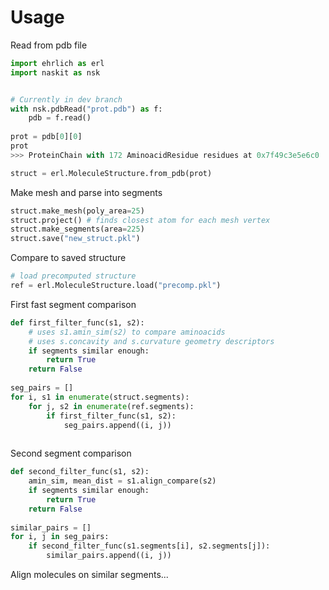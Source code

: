 Usage
===
Read from pdb file
``` python
import ehrlich as erl
import naskit as nsk


# Currently in dev branch
with nsk.pdbRead("prot.pdb") as f:
    pdb = f.read()
    
prot = pdb[0][0]
prot
>>> ProteinChain with 172 AminoacidResidue residues at 0x7f49c3e5e6c0

struct = erl.MoleculeStructure.from_pdb(prot)
```

Make mesh and parse into segments
``` python
struct.make_mesh(poly_area=25)
struct.project() # finds closest atom for each mesh vertex
struct.make_segments(area=225)
struct.save("new_struct.pkl")
```

Compare to saved structure
``` python
# load precomputed structure
ref = erl.MoleculeStructure.load("precomp.pkl")
```

First fast segment comparison
``` python
def first_filter_func(s1, s2):
	# uses s1.amin_sim(s2) to compare aminoacids
    # uses s.concavity and s.curvature geometry descriptors
	if segments similar enough:
    	return True
    return False
    
seg_pairs = []
for i, s1 in enumerate(struct.segments):
	for j, s2 in enumerate(ref.segments):
    	if first_filter_func(s1, s2):
        	seg_pairs.append((i, j))
    	
```

Second segment comparison
``` python
def second_filter_func(s1, s2):
	amin_sim, mean_dist = s1.align_compare(s2)
	if segments similar enough:
    	return True
    return False
    
similar_pairs = []
for i, j in seg_pairs:
	if second_filter_func(s1.segments[i], s2.segments[j]):
		similar_pairs.append((i, j))    	
```

Align molecules on similar segments...
